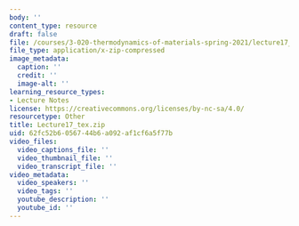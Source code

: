 ```yaml
---
body: ''
content_type: resource
draft: false
file: /courses/3-020-thermodynamics-of-materials-spring-2021/lecture17_tex.zip
file_type: application/x-zip-compressed
image_metadata:
  caption: ''
  credit: ''
  image-alt: ''
learning_resource_types:
- Lecture Notes
license: https://creativecommons.org/licenses/by-nc-sa/4.0/
resourcetype: Other
title: Lecture17_tex.zip
uid: 62fc52b6-0567-44b6-a092-af1cf6a5f77b
video_files:
  video_captions_file: ''
  video_thumbnail_file: ''
  video_transcript_file: ''
video_metadata:
  video_speakers: ''
  video_tags: ''
  youtube_description: ''
  youtube_id: ''
---
```

